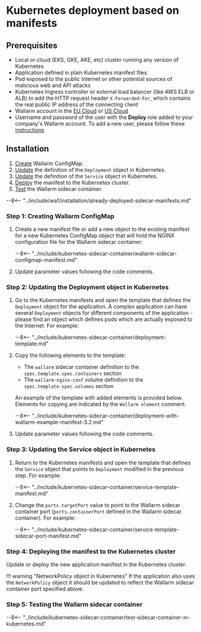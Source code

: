 [versioning-policy]:          ../../../updating-migrating/versioning-policy.md#version-list

# Kubernetes deployment based on manifests

## Prerequisites

* Local or cloud (EKS, GKE, AKE, etc) cluster running any version of Kubernetes
* Application defined in plain Kubernetes manifest files
* Pod exposed to the public Internet or other potential sources of malicious web and API attacks
* Kubernetes Ingress controller or external load balancer (like AWS ELB or ALB) to add the HTTP request header `X-Forwarded-For`, which contains the real public IP address of the connecting client
* Wallarm account in the [EU Cloud](https://my.wallarm.com/) or [US Cloud](https://us1.my.wallarm.com/)
* Username and password of the user with the **Deploy** role added to your company's Wallarm account. To add a new user, please follow these [instructions](../../../user-guides/settings/users.md#create-a-user)

## Installation

1. [Create](#step-1-creating-wallarm-configmap) Wallarm ConfigMap.
3. [Update](#step-2-updating-the-deployment-object-in-kubernetes) the definition of the `Deployment` object in Kubernetes.
4. [Update](#step-3-updating-the-service-object-in-kubernetes) the definition of the `Service` object in Kubernetes.
5. [Deploy](#step-4-deploying-the-manifest-to-the-kubernetes-cluster) the manifest to the Kubernetes cluster.
6. [Test](#step-5-testing-the-wallarm-sidecar-container) the Wallarm sidecar container.

--8<-- "../include/waf/installation/already-deployed-sidecar-manifests.md"

### Step 1: Creating Wallarm ConfigMap

1. Create a new manifest file or add a new object to the existing manifest for a new Kubernetes ConfigMap object that will hold the NGINX configuration file for the Wallarm sidecar container:

    --8<-- "../include/kubernetes-sidecar-container/wallarm-sidecar-configmap-manifest.md"

2. Update parameter values following the code comments.

### Step 2: Updating the Deployment object in Kubernetes

1. Go to the Kubernetes manifests and open the template that defines the `Deployment` object for the application. A complex application can have several `Deployment` objects for different components of the application - please find an object which defines pods which are actually exposed to the Internet. For example:

    --8<-- "../include/kubernetes-sidecar-container/deployment-template.md"

2. Copy the following elements to the template:

    * The `wallarm` sidecar container definition to the `spec.template.spec.containers` section
    * The `wallarm-nginx-conf` volume definition to the `spec.template.spec.volumes` section
    
    An example of the template with added elements is provided below. Elements for copying are indicated by the `Wallarm element` comment.

    --8<-- "../include/kubernetes-sidecar-container/deployment-with-wallarm-example-manifest-3.2.md"

3. Update parameter values following the code comments.

### Step 3: Updating the Service object in Kubernetes

1. Return to the Kubernetes manifests and open the template that defines the `Service` object that points to `Deployment` modified in the previous step. For example:

    --8<-- "../include/kubernetes-sidecar-container/service-template-manifest.md"

2. Change the `ports.targetPort` value to point to the Wallarm sidecar container port (`ports.containerPort` defined in the Wallarm sidecar container). For example:

    --8<-- "../include/kubernetes-sidecar-container/service-template-sidecar-port-manifest.md"

### Step 4: Deploying the manifest to the Kubernetes cluster

Update or deploy the new application manifest in the Kubernetes cluster.

!!! warning "NetworkPolicy object in Kubernetes"
    If the application also uses the `NetworkPolicy` object it should be updated to reflect the Wallarm sidecar container port specified above.

### Step 5: Testing the Wallarm sidecar container

--8<-- "../include/kubernetes-sidecar-container/test-sidecar-container-in-kubernetes.md"